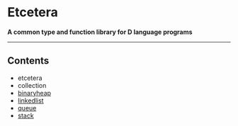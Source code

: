 # Etcetera
**A common type and function library for D language programs**

---

## Contents

 * etcetera
  * collection
   * [binaryheap](http://htmlpreview.github.io/?https://github.com/nomad-software/etcetera/master/docs/etcetera/collection/binaryheap.html)
   * [linkedlist](http://htmlpreview.github.io/?https://github.com/nomad-software/etcetera/master/docs/etcetera/collection/linkedlist.html)
   * [queue](http://htmlpreview.github.io/?https://github.com/nomad-software/etcetera/master/docs/etcetera/collection/queue.html)
   * [stack](http://htmlpreview.github.io/?https://github.com/nomad-software/etcetera/master/docs/etcetera/collection/stack.html)

